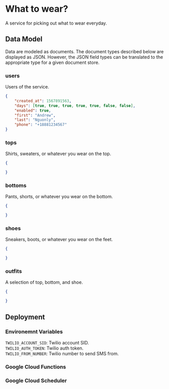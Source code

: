# What to wear?
A service for picking out what to wear everyday.

## Data Model
Data are modeled as documents. The document types described below are displayed as JSON. However, the JSON field types can be translated to the appropriate type for a given document store.

### users
Users of the service.
```json
{
    "created_at": 1567891563,
    "days": [true, true, true, true, true, false, false],
    "enabled": true,
    "first": "Andrew",
    "last": "Nguonly",
    "phone": "+18881234567"
}
```

### tops
Shirts, sweaters, or whatever you wear on the top.
```json
{

}
```

### bottoms
Pants, shorts, or whatever you wear on the bottom.
```json
{

}
```

### shoes
Sneakers, boots, or whatever you wear on the feet.
```json
{

}
```

### outfits
A selection of top, bottom, and shoe.
```json
{

}
```

## Deployment

### Environemnt Variables
`TWILIO_ACCOUNT_SID`: Twilio account SID.  
`TWILIO_AUTH_TOKEN`: Twilio auth token.  
`TWILIO_FROM_NUMBER`: Twilio number to send SMS from.  

### Google Cloud Functions

### Google Cloud Scheduler